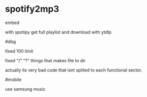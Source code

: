 # spotify2mp3
embed

with spotipy get full playlist and download with ytdlp

#dbg

fixed 100 limit

fixed "/" "?" things that makes file to dir

actually its very bad code that isnt splited to each functional sector.



#mobile

use samsung music
